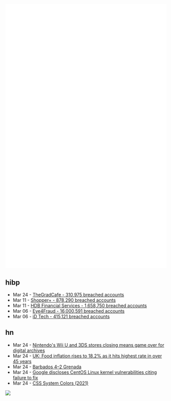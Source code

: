 ![Metrics](https://raw.githubusercontent.com/phixion/phixion/master/metrics.svg)

## hibp

<!--
for https://github.com/phixion/phixion/blob/main/.github/workflows/feeds.yml
-->
<!--START_SECTION:haveibeenpwnd-->
- Mar 24 - [TheGradCafe - 310,975 breached accounts](https://haveibeenpwned.com/PwnedWebsites#TheGradCafe)
- Mar 11 - [Shopper+ - 878,290 breached accounts](https://haveibeenpwned.com/PwnedWebsites#ShopperPlus)
- Mar 11 - [HDB Financial Services - 1,658,750 breached accounts](https://haveibeenpwned.com/PwnedWebsites#HDBFinancialServices)
- Mar 06 - [Eye4Fraud - 16,000,591 breached accounts](https://haveibeenpwned.com/PwnedWebsites#Eye4Fraud)
- Mar 06 - [iD Tech - 415,121 breached accounts](https://haveibeenpwned.com/PwnedWebsites#iDTech)
<!--END_SECTION:haveibeenpwnd-->

## hn

<!--
for https://github.com/phixion/phixion/blob/main/.github/workflows/feeds.yml
-->
<!--START_SECTION:hn-->
- Mar 24 - [Nintendo&#x27;s Wii U and 3DS stores closing means game over for digital archives](https://www.npr.org/2023/03/24/1165711510/nintendo-wiiu-3ds-eshops-closing-digital-archives)
- Mar 24 - [UK: Food inflation rises to 18.2% as it hits highest rate in over 45 years](https://www.grocerygazette.co.uk/2023/03/22/food-inflation-highest-rate/)
- Mar 24 - [Barbados 4–2 Grenada](https://en.wikipedia.org/wiki/Barbados_4%E2%80%932_Grenada)
- Mar 24 - [Google discloses CentOS Linux kernel vulnerabilities citing failure to fix](https://www.neowin.net/news/google-discloses-centos-linux-kernel-vulnerabilities-following-failure-to-issue-timely-fixes/)
- Mar 24 - [CSS System Colors (2021)](https://blog.jim-nielsen.com/2021/css-system-colors/)
<!--END_SECTION:hn-->

<!--
for https://yhype.me
-->
![](https://hit.yhype.me/github/profile?user_id=13013670)
